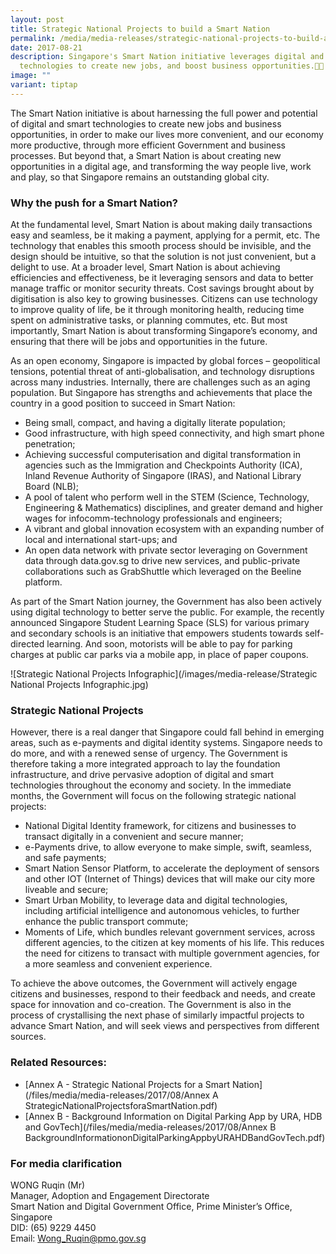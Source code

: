 ```yaml
---
layout: post
title: Strategic National Projects to build a Smart Nation
permalink: /media/media-releases/strategic-national-projects-to-build-a-smart-nation/
date: 2017-08-21
description: Singapore's Smart Nation initiative leverages digital and smart
  technologies to create new jobs, and boost business opportunities.🚀📱
image: ""
variant: tiptap
---
```

The Smart Nation initiative is about harnessing the full power and potential of digital and smart technologies to create new jobs and business opportunities, in order to make our lives more convenient, and our economy more productive, through more efficient Government and business processes. But beyond that, a Smart Nation is about creating new opportunities in a digital age, and transforming the way people live, work and play, so that Singapore remains an outstanding global city.

### **Why the push for a Smart Nation?**

At the fundamental level, Smart Nation is about making daily transactions easy and seamless, be it making a payment, applying for a permit, etc. The technology that enables this smooth process should be invisible, and the design should be intuitive, so that the solution is not just convenient, but a delight to use. At a broader level, Smart Nation is about achieving efficiencies and effectiveness, be it leveraging sensors and data to better manage traffic or monitor security threats. Cost savings brought about by digitisation is also key to growing businesses. Citizens can use technology to improve quality of life, be it through monitoring health, reducing time spent on administrative tasks, or planning commutes, etc. But most importantly, Smart Nation is about transforming Singapore’s economy, and ensuring that there will be jobs and opportunities in the future. 

As an open economy, Singapore is impacted by global forces – geopolitical tensions, potential threat of anti-globalisation, and technology disruptions across many industries. Internally, there are challenges such as an aging population. But Singapore has strengths and achievements that place the country in a good position to succeed in Smart Nation:

* Being small, compact, and having a digitally literate population;
* Good infrastructure, with high speed connectivity, and high smart phone penetration;
* Achieving successful computerisation and digital transformation in agencies such as the Immigration and Checkpoints Authority (ICA), Inland Revenue Authority of Singapore (IRAS), and National Library Board (NLB);
* A pool of talent who perform well in the STEM (Science, Technology, Engineering &amp; Mathematics) disciplines, and greater demand and higher wages for infocomm-technology professionals and engineers;
* A vibrant and global innovation ecosystem with an expanding number of local and international start-ups; and
* An open data network with private sector leveraging on Government data through data.gov.sg to drive new services, and public-private collaborations such as GrabShuttle which leveraged on the Beeline platform.

As part of the Smart Nation journey, the Government has also been actively using digital technology to better serve the public. For example, the recently announced Singapore Student Learning Space (SLS) for various primary and secondary schools is an initiative that empowers students towards self-directed learning. And soon, motorists will be able to pay for parking charges at public car parks via a mobile app, in place of paper coupons.

![Strategic National Projects Infographic](/images/media-release/Strategic National Projects Infographic.jpg)


### **Strategic National Projects**

However, there is a real danger that Singapore could fall behind in emerging areas, such as e-payments and digital identity systems. Singapore needs to do more, and with a renewed sense of urgency. The Government is therefore taking a more integrated approach to lay the foundation infrastructure, and drive pervasive adoption of digital and smart technologies throughout the economy and society. In the immediate months, the Government will focus on the following strategic national projects:

* National Digital Identity framework, for citizens and businesses to transact digitally in a convenient and secure manner;
* e-Payments drive, to allow everyone to make simple, swift, seamless, and safe payments;
* Smart Nation Sensor Platform, to accelerate the deployment of sensors and other IOT (Internet of Things) devices that will make our city more liveable and secure;
* Smart Urban Mobility, to leverage data and digital technologies, including artificial intelligence and autonomous vehicles, to further enhance the public transport commute;
* Moments of Life, which bundles relevant government services, across different agencies, to the citizen at key moments of his life. This reduces the need for citizens to transact with multiple government agencies, for a more seamless and convenient experience.

To achieve the above outcomes, the Government will actively engage citizens and businesses, respond to their feedback and needs, and create space for innovation and co-creation. The Government is also in the process of crystallising the next phase of similarly impactful projects to advance Smart Nation, and will seek views and perspectives from different sources.

### **Related Resources:**
* [Annex A - Strategic National Projects for a Smart Nation](/files/media/media-releases/2017/08/Annex A StrategicNationalProjectsforaSmartNation.pdf)
* [Annex B - Background Information on Digital Parking App by URA, HDB and GovTech](/files/media/media-releases/2017/08/Annex B BackgroundInformationonDigitalParkingAppbyURAHDBandGovTech.pdf)

### **For media clarification**
WONG Ruqin (Mr)
<br>Manager, Adoption and Engagement Directorate
<br>Smart Nation and Digital Government Office, Prime Minister’s Office, Singapore
<br>DID: (65) 9229 4450
<br>Email: Wong_Ruqin@pmo.gov.sg
